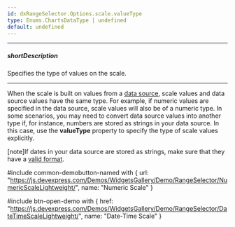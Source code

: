 ```yaml
---
id: dxRangeSelector.Options.scale.valueType
type: Enums.ChartsDataType | undefined
default: undefined
---
```

---
##### shortDescription
Specifies the type of values on the scale.

---
When the scale is built on values from a [data source](/api-reference/10%20UI%20Components/dxRangeSelector/1%20Configuration/dataSource.md '/Documentation/ApiReference/UI_Components/dxRangeSelector/Configuration/#dataSource'), scale values and data source values have the same type. For example, if numeric values are specified in the data source, scale values will also be of a numeric type. In some scenarios, you may need to convert data source values into another type if, for instance, numbers are stored as strings in your data source. In this case, use the **valueType** property to specify the type of scale values explicitly.

[note]If dates in your data source are stored as strings, make sure that they have a <a href="http://www.w3schools.com/js/js_date_formats.asp" target="_blank">valid format</a>.


#include common-demobutton-named with {
    url: "https://js.devexpress.com/Demos/WidgetsGallery/Demo/RangeSelector/NumericScaleLightweight/",
    name: "Numeric Scale"
}

#include btn-open-demo with {
    href: "https://js.devexpress.com/Demos/WidgetsGallery/Demo/RangeSelector/DateTimeScaleLightweight/",
    name: "Date-Time Scale"
}